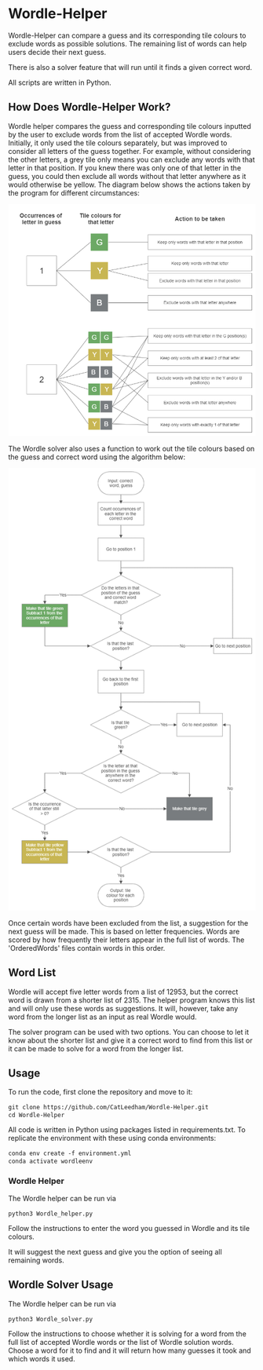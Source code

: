 # Wordle-Helper

Wordle-Helper can compare a guess and its corresponding tile colours to exclude words as possible solutions. The remaining list of words can help users decide their next guess.

There is also a solver feature that will run until it finds a given correct word.

All scripts are written in Python.

## How Does Wordle-Helper Work?

Wordle helper compares the guess and corresponding tile colours inputted by the user to exclude words from the list of accepted Wordle words. Initially, it only used the tile colours separately, but was improved to consider all letters of the guess together. For example, without considering the other letters, a grey tile only means you can exclude any words with that letter in that position. If you knew there was only one of that letter in the guess, you could then exclude all words without that letter anywhere as it would otherwise be yellow. The diagram below shows the actions taken by the program for different circumstances:

![Reduce Flowchart](Excluding_words.png)

The Wordle solver also uses a function to work out the tile colours based on the guess and correct word using the algorithm below:

![Tile Flowchart](Tile_colours.png)

Once certain words have been excluded from the list, a suggestion for the next guess will be made. This is based on letter frequencies. Words are scored by how frequently their letters appear in the full list of words. The 'OrderedWords' files contain words in this order.


## Word List

Wordle will accept five letter words from a list of 12953, but the correct word is drawn from a shorter list of 2315. The helper program knows this list and will only use these words as suggestions. It will, however, take any word from the longer list as an input as real Wordle would.

The solver program can be used with two options. You can choose to let it know about the shorter list and give it a correct word to find from this list or it can be made to solve for a word from the longer list.

## Usage

To run the code, first clone the repository and move to it:
```
git clone https://github.com/CatLeedham/Wordle-Helper.git
cd Wordle-Helper
```
All code is written in Python using packages listed in requirements.txt.
To replicate the environment with these using conda environments:

```
conda env create -f environment.yml 
conda activate wordleenv
```
### Wordle Helper

The Wordle helper can be run via

```
python3 Wordle_helper.py
```
Follow the instructions to enter the word you guessed in Wordle and its tile colours.

It will suggest the next guess and give you the option of seeing all remaining words.


## Wordle Solver Usage

The Wordle helper can be run via

```
python3 Wordle_solver.py
```

Follow the instructions to choose whether it is solving for a word from the full list of accepted Wordle words or the list of Wordle solution words. Choose a word for it to find and it will return how many guesses it took and which words it used.
